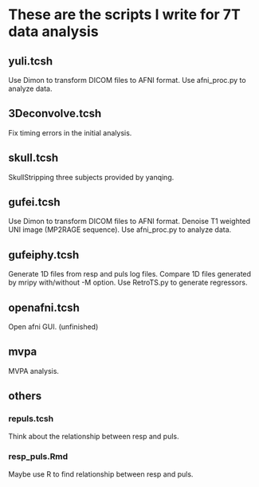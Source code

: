 # These are the scripts I write for 7T data analysis

## yuli.tcsh
Use Dimon to transform DICOM files to AFNI format.
Use afni_proc.py to analyze data.

## 3Deconvolve.tcsh
Fix timing errors in the initial analysis.

## skull.tcsh
SkullStripping three subjects provided by yanqing.

## gufei.tcsh
Use Dimon to transform DICOM files to AFNI format.
Denoise T1 weighted UNI image (MP2RAGE sequence).
Use afni_proc.py to analyze data.

## gufeiphy.tcsh
Generate 1D files from resp and puls log files.
Compare 1D files generated by mripy with/without -M option.
Use RetroTS.py to generate regressors.

## openafni.tcsh
Open afni GUI. (unfinished)

## mvpa
MVPA analysis.

## others

### repuls.tcsh
Think about the relationship between resp and puls.

### resp_puls.Rmd
Maybe use R to find relationship between resp and puls.